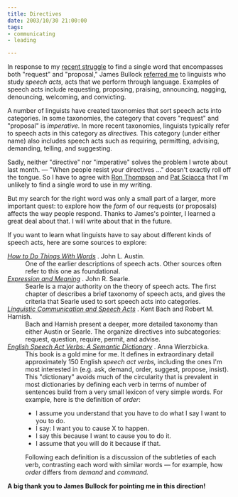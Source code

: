 ```yaml
--- 
title: Directives
date: 2003/10/30 21:00:00
tags: 
- communicating
- leading

---
```


<p> In response to my <a href="/cwd/2003/09/the_change_agents_offer.html">recent struggle</a> to find a single word that encompasses both "request" and "proposal," James Bullock <a href="/cwd/2003/09/the_change_agents_offer.html#comment-20031010043532">referred me</a> to linguists who study <em>speech acts,</em> acts that we perform through language. Examples of speech acts include requesting, proposing, praising, announcing, nagging, denouncing, welcoming, and convicting. </p>
<p> A number of linguists have created taxonomies that sort speech acts into categories. In some taxonomies, the category that covers "request" and "proposal" is <em>imperative.</em> In more recent taxonomies, linguists typically refer to speech acts in this category as <em>directives.</em> This category (under either name) also includes speech acts such as requiring, permitting, advising, demanding, telling, and suggesting. </p>
<p> Sadly, neither "directive" nor "imperative" solves the problem I wrote about last month. — "When people resist your directives ..." doesn't exactly roll off the tongue. So I have to agree with <a href="/cwd/2003/09/the_change_agents_offer.html#comment-20031001164739">Ron Thompson</a> and <a href="/cwd/2003/09/the_change_agents_offer.html#comment-20031025133454">Pat Sciacca</a> that I'm unlikely to find a single word to use in my writing. </p>
<p> But my search for the right word was only a small part of a larger, more important quest: to explore how the <em>form</em> of our requests (or proposals) affects the way people respond. Thanks to James's pointer, I learned a great deal about that. I will write about that in the future. </p>
<p> If you want to learn what linguists have to say about different kinds of speech acts, here are some sources to explore: </p>
<dl>
<dt>
<em>
<a href="http://www.amazon.com/exec/obidos/ASIN/0674411528/dalehemer-20">How to Do Things With Words</a>
</em>. 	 	John L. Austin. </dt>
<dd>One of the earlier descriptions of speech acts. 	Other sources often refer to this one as foundational. </dd>
<dt>
<em>
<a href="http://www.amazon.com/exec/obidos/ASIN/0521313937/dalehemer-20">Expression and Meaning</a>
</em>. 	 	John R. Searle. </dt>
<dd>Searle is a major authority on the theory of speech acts. 	The first chapter of 	describes a brief taxonomy of speech acts, 	and gives the criteria 	that Searle used to sort speech acts into categories. </dd>
<dt>
<em>
<a href="http://www.amazon.com/exec/obidos/ASIN/0262520788/dalehemer-20">Linguistic Communication and Speech Acts</a>
</em>. 	 	Kent Bach and Robert M. Harnish. </dt>
<dd>Bach and Harnish 	present a deeper, more detailed taxonomy than either Austin or Searle. 	The organize directives into subcategories: 	request, question, require, permit, and advise. </dd>
<dt>
<em>
<a href="http://www.amazon.com/exec/obidos/ASIN/0123128110/dalehemer-20">English Speech Act Verbs: A Semantic Dictionary</a>
</em>. 	 	Anna Wierzbicka. </dt>
<dd>This book is a gold mine for me. 	It defines in extraordinary detail 	approximately 150 English <em>speech act verbs,</em> 	including the ones I'm most interested in 	(e.g. ask, demand, order, suggest, propose, insist). 	This "dictionary" avoids much of the circularity 	that is prevalent in most dictionaries 	by defining each verb 	in terms of number of sentences 	build from a very small lexicon of very simple words. 	For example, 	here is the definition of <em>order</em>:  	<ul>
<li>I assume you understand 		that you have to do what I say I want to you to do. 	</li>
<li>I say: I want you to cause X to happen.</li>
<li>I say this because I want to cause you to do it.</li>
<li>I assume that you will do it because if that.</li>
</ul>  	Following each definition 	is a discussion of the subtleties of each verb, 	contrasting each word with similar words 	— 	for example, 	how <em>order</em> 	differs from <em>demand</em> 	and <em>command.</em>
</dd>
</dl>
<p>
<strong> A big thank you to James Bullock for pointing me in this direction! </strong>
</p>
